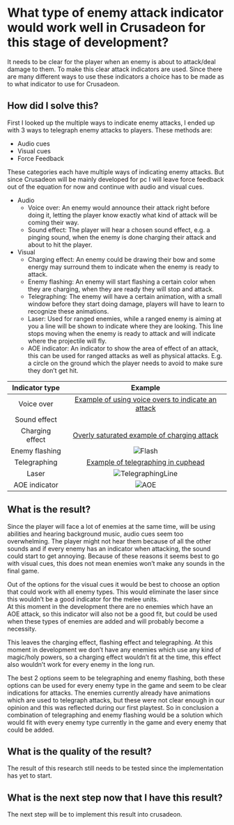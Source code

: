 # What type of enemy attack indicator would work well in Crusadeon for this stage of development?
It needs to be clear for the player when an enemy is about to attack/deal damage to them. To make this clear attack indicators are used. Since there are many different ways to use these indicators a choice has to be made as to what indicator to use for Crusadeon. 

## How did I solve this?
First I looked up the multiple ways to indicate enemy attacks, I ended up with 3 ways to telegraph enemy attacks to players. These methods are: 
- Audio cues 
- Visual cues
- Force Feedback

These categories each have multiple ways of indicating enemy attacks. But since Crusadeon will be mainly developed for pc I will leave force feedback out of the equation for now and continue with audio and visual cues.
- Audio
  - Voice over:
    An enemy would announce their attack right before doing it, letting the player know exactly what kind of attack will be coming their way.
  - Sound effect:
    The player will hear a chosen sound effect, e.g. a pinging sound, when the enemy is done charging their attack and about to hit the player.
- Visual
  - Charging effect:
    An enemy could be drawing their bow and some energy may surround them to indicate when the enemy is ready to attack.
  - Enemy flashing:
    An enemy will start flashing a certain color when they are charging, when they are ready they will stop and attack.
  - Telegraphing:
    The enemy will have a certain animation, with a small window before they start doing damage, players will have to learn to recognize these animations.
  - Laser:
    Used for ranged enemies, while a ranged enemy is aiming at you a line will be shown to indicate where they are looking. This line stops moving when the enemy is ready to attack and will indicate where the projectile will fly.
  - AOE indicator:
    An indicator to show the area of effect of an attack, this can be used for ranged attacks as well as physical attacks. E.g. a circle on the ground which the player needs to avoid to make sure they don’t get hit.

|Indicator type|Example|
|:------------:|:-----:|
|Voice over|[Example of using voice overs to indicate an attack](https://www.youtube.com/watch?v=MZnsnekntT0)|
|Sound effect||
|Charging effect|[Overly saturated example of charging attack](https://www.youtube.com/watch?v=t-EZRHI_nu8)|
|Enemy flashing|![Flash](https://github.com/Timsel1/S6-Portfolio/assets/90602424/be57bd9c-8c63-4f43-8cdf-6eb5a17e8a17)|
|Telegraphing|[Example of telegraphing in cuphead](https://youtu.be/QF9tzn7UUIo?t=233)|
|Laser|![TelegraphingLine](https://github.com/Timsel1/S6-Portfolio/assets/90602424/b26804df-c316-4c18-8811-cc2b06428cf1)|
|AOE indicator|![AOE](https://github.com/Timsel1/S6-Portfolio/assets/90602424/5340def2-a228-4401-b73a-254fa925e650)|

## What is the result?
Since the player will face a lot of enemies at the same time, will be using abilities and hearing background music, audio cues seem too overwhelming. The player might not hear them because of all the other sounds and if every enemy has an indicator when attacking, the sound could start to get annoying. Because of these reasons it seems best to go with visual cues, this does not mean enemies won’t make any sounds in the final game.

Out of the options for the visual cues it would be best to choose an option that could work with all enemy types. This would eliminate the laser since this wouldn’t be a good indicator for the melee units.   
At this moment in the development there are no enemies which have an AOE attack, so this indicator will also not be a good fit, but could be used when these types of enemies are added and will probably become a necessity.

This leaves the charging effect, flashing effect and telegraphing. At this moment in development we don’t have any enemies which use any kind of magic/holy powers, so a charging effect wouldn’t fit at the time,
this effect also wouldn’t work for every enemy in the long run.

The best 2 options seem to be telegraphing and enemy flashing, both these options can be used for every enemy type in the game and seem to be clear indications for attacks. 
The enemies currently already have animations which are used to telegraph attacks, but these were not clear enough in our opinion and this was reflected during our first playtest. 
So in conclusion a combination of telegraphing and enemy flashing would be a solution which would fit with every enemy type currently in the game and every enemy that could be added.

## What is the quality of the result?
The result of this research still needs to be tested since the implementation has yet to start.

## What is the next step now that I have this result?
The next step will be to implement this result into crusadeon.
